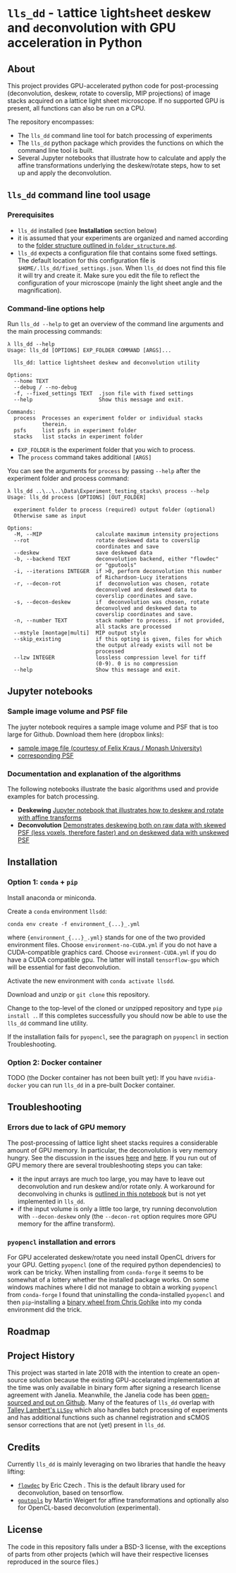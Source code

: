 # `lls_dd` - `l`attice `l`ight`s`heet `d`eskew and `d`econvolution with GPU acceleration in Python

## About

This project provides GPU-accelerated python code for post-processing (deconvolution, deskew, rotate to coverslip, MIP projections) of image stacks acquired on a lattice light sheet microscope. If no supported GPU is present, all functions can also be run on a CPU.

The repository encompasses:

* The `lls_dd` command line tool for batch processing of experiments
* The `lls_dd` python package which provides the functions on which the command line tool is built.
* Several Jupyter notebooks that illustrate how to calculate and apply the affine transformations underlying the deskew/rotate  steps, how to set up and apply the deconvolution.

## `lls_dd` command line tool usage

### Prerequisites

* `lls_dd` installed (see **Installation** section below)
* it is assumed that your experiments are organized and named according to the [folder structure outlined in `folder_structure.md`](./folder_structure.md).
* `lls_dd` expects a configuration file that contains some fixed settings. The default location for this configuration file is `$HOME/.lls_dd/fixed_settings.json`. When `lls_dd` does not find this file it will try and create it. Make sure you edit the file to reflect the configuration of your microscope (mainly the light sheet angle and the magnification).

### Command-line options help

Run `lls_dd --help` to get an overview of the command line arguments and the main processing commands:

```console
λ lls_dd --help
Usage: lls_dd [OPTIONS] EXP_FOLDER COMMAND [ARGS]...

  lls_dd: lattice lightsheet deskew and deconvolution utility

Options:
  --home TEXT
  --debug / --no-debug
  -f, --fixed_settings TEXT  .json file with fixed settings
  --help                     Show this message and exit.

Commands:
  process  Processes an experiment folder or individual stacks
           therein.
  psfs     list psfs in experiment folder
  stacks   list stacks in experiment folder
```

* `EXP_FOLDER` is the experiment folder that you wich to process.
* The `process` command takes additional `[ARGS]`

You can see the arguments for `process` by passing `--help` after the experiment folder and process command:

```console
λ lls_dd ..\..\..\Data\Experiment_testing_stacks\ process --help
Usage: lls_dd process [OPTIONS] [OUT_FOLDER]

  experiment folder to process (required) output folder (optional)
  Otherwise same as input

Options:
  -M, --MIP                 calculate maximum intensity projections
  --rot                     rotate deskewed data to coverslip
                            coordinates and save
  --deskew                  save deskewed data
  -b, --backend TEXT        deconvolution backend, either "flowdec"
                            or "gputools"
  -i, --iterations INTEGER  if >0, perform deconvolution this number
                            of Richardson-Lucy iterations
  -r, --decon-rot           if  deconvolution was chosen, rotate
                            deconvolved and deskewed data to
                            coverslip coordinates and save.
  -s, --decon-deskew        if  deconvolution was chosen, rotate
                            deconvolved and deskewed data to
                            coverslip coordinates and save.
  -n, --number TEXT         stack number to process. if not provided,
                            all stacks are processed
  --mstyle [montage|multi]  MIP output style
  --skip_existing           if this opting is given, files for which
                            the output already exists will not be
                            processed
  --lzw INTEGER             lossless compression level for tiff
                            (0-9). 0 is no compression
  --help                    Show this message and exit.
```

## Jupyter notebooks

### Sample image volume and PSF file

The juyter notebook requires a sample image volume  and PSF that is too large for Github. Download them here (dropbox links):

* [sample image file (courtesy of Felix Kraus / Monash University)](https://www.dropbox.com/s/34ei5jj0qgylf8q/drp1_dendra2_test_1_CamA_ch0_stack0000_488nm_0000000msec_0018218290msecAbs.tif?dl=0)
* [corresponding PSF](https://www.dropbox.com/s/39ljascy4vkp0tk/488_PSF_galvo_CamA_ch0_stack0000_488nm_0000000msec_0016836088msecAbs.tif?dl=0)

### Documentation and explanation of the algorithms

The following notebooks illustrate the basic algorithms used and provide examples for batch processing.

* **Deskewing** [Jupyter notebook that illustrates how to deskew and rotate with affine transforms](./examples/00_Lattice_Light_Sheet_Deskew.ipynb)
* **Deconvolution** [Demonstrates deskewing both on raw data with skewed PSF (less voxels, therefore faster) and on deskewed data with unskewed PSF](./examples/01_Lattice_Light_Sheet_Deconvolution.ipynb)

## Installation

### Option 1: `conda` + `pip` 

Install anaconda or miniconda.

Create a `conda` environment `llsdd`:

```console
conda env create -f environment_{...}_.yml
```

where `{environment_{...}_.yml}` stands for one of the two provided environment files. Choose
 `environment-no-CUDA.yml` if you do not have a CUDA-compatible graphics card. Choose 
 `evironment-CUDA.yml` if you do have a CUDA compatible gpu. The latter will install `tensorflow-gpu` which will be essential for fast deconvolution.

Activate the new environment with `conda activate llsdd`.

Download and unzip or `git clone` this repository.

Change to the top-level of the cloned or unzipped repository and type `pip install .`. If this completes successfully you should now be able to use the `lls_dd` command line utility.

If the installation fails for `pyopencl`, see 
the paragraph on `pyopencl` in section Troubleshooting.

### Option 2: Docker container

TODO (the Docker container has not been built yet):
If you have `nvidia-docker` you can run `lls_dd` in a pre-built Docker container. 

## Troubleshooting

### Errors due to lack of GPU memory

The post-processing of lattice light sheet stacks
requires a considerable amount of GPU memory. In particular, the deconvolution is very memory hungry.
See the discussion in the issues [here](https://github.com/VolkerH/Lattice_Lightsheet_Deskew_Deconv/issues/31) and [here](https://github.com/hammerlab/flowdec/issues/19).
If you run out of GPU memory there are several troubleshooting steps you can take:

* it the input arrays are much too large, you may have to leave out deconvolution and run deskew and/or rotate only. A workaround for deconvolving in chunks is [outlined in this notebook](https://github.com/hammerlab/flowdec/blob/master/python/examples/notebooks/Tile-by-tile%20deconvolution%20using%20dask.ipynb) but is not yet implemented in `lls_dd`.
* if the input volume is only a little too large, try running deconvolution with `--decon-deskew` only (the `--decon-rot` option requires more GPU memory for the affine transform).

### `pyopencl` installation and errors 

For GPU accelerated deskew/rotate you need install OpenCL drivers for your GPU.
Getting `pyopencl` (one of the required python dependencies) to work can be tricky. When installing from `conda-forge` it seems to be somewhat of a lottery whether the installed package works. On some windows machines where I did not manage to obtain a working `pyopencl` from `conda-forge` I found that uninstalling the conda-installed `pyopencl` and then  `pip`-installing a [binary wheel from Chris Gohlke](https://www.lfd.uci.edu/~gohlke/pythonlibs/#pyopencl) into my conda environment did the trick.

## Roadmap

## Project History

This project was started in late 2018 with the intention to create an open-source solution because the existing GPU-accelarated implementation at the time was only available in binary form after signing a research license agreement with Janelia. Meanwhile, the Janelia code has been [open-sourced and put on Github](https://github.com/dmilkie/cudaDecon).
Many of the features of `lls_dd` overlap with [Talley Lambert's `LLSpy`](https://github.com/tlambert03/LLSpy) which also handles batch processing of experiments and has additional functions such as channel registration and sCMOS sensor corrections that are not (yet) present in `lls_dd`.

## Credits

Currently `lls_dd` is mainly leveraging on two libraries that handle the heavy lifting:

* [`flowdec`](https://github.com/hammerlab/flowdec) by Eric Czech . This is the default library used for deconvolution, based on tensorflow.
* [`gputools`](https://github.com/maweigert/gputools) by Martin Weigert  for affine transformations and optionally also for OpenCL-based deconvolution (experimental).

## License

The code in this repository falls under a BSD-3 license, with the exceptions of parts from other projects (which will
have their respective licenses reproduced in the source files.)
